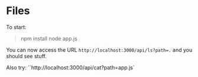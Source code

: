 # Files #

To start:
> npm install
> node app.js

You can now access the URL `http://localhost:3000/api/ls?path=.` and you should see stuff.

Also try:
``http://localhost:3000/api/cat?path=app.js`